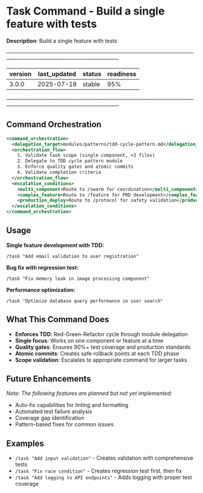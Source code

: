 # Task Command - Build a single feature with tests

**Description**: Build a single feature with tests

────────────────────────────────────────────────────────────────────────────────

| version | last_updated | status | readiness |
|---------|--------------|--------|----------|
| 3.0.0   | 2025-07-18   | stable | 95%      |

────────────────────────────────────────────────────────────────────────────────

## Command Orchestration

```xml
<command_orchestration>
  <delegation_target>modules/patterns/tdd-cycle-pattern.md</delegation_target>
  <orchestration_flow>
    1. Validate task scope (single component, <3 files)
    2. Delegate to TDD cycle pattern module
    3. Enforce quality gates and atomic commits
    4. Validate completion criteria
  </orchestration_flow>
  <escalation_conditions>
    <multi_component>Route to /swarm for coordination</multi_component>
    <complex_feature>Route to /feature for PRD development</complex_feature>
    <production_deploy>Route to /protocol for safety validation</production_deploy>
  </escalation_conditions>
</command_orchestration>
```

## Usage

**Single feature development with TDD:**
```
/task "Add email validation to user registration"
```

**Bug fix with regression test:**
```
/task "Fix memory leak in image processing component"
```

**Performance optimization:**
```
/task "Optimize database query performance in user search"
```

## What This Command Does

- **Enforces TDD**: Red-Green-Refactor cycle through module delegation
- **Single focus**: Works on one component or feature at a time
- **Quality gates**: Ensures 90%+ test coverage and production standards
- **Atomic commits**: Creates safe rollback points at each TDD phase
- **Scope validation**: Escalates to appropriate command for larger tasks

## Future Enhancements

*Note: The following features are planned but not yet implemented:*
- Auto-fix capabilities for linting and formatting
- Automated test failure analysis
- Coverage gap identification
- Pattern-based fixes for common issues

## Examples

- `/task "Add input validation"` - Creates validation with comprehensive tests
- `/task "Fix race condition"` - Creates regression test first, then fix
- `/task "Add logging to API endpoints"` - Adds logging with proper test coverage